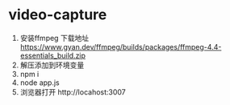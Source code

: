 # video-capture
1. 安装ffmpeg   下载地址 https://www.gyan.dev/ffmpeg/builds/packages/ffmpeg-4.4-essentials_build.zip
2. 解压添加到环境变量
3. npm i
4. node app.js
5. 浏览器打开  http://locahost:3007
